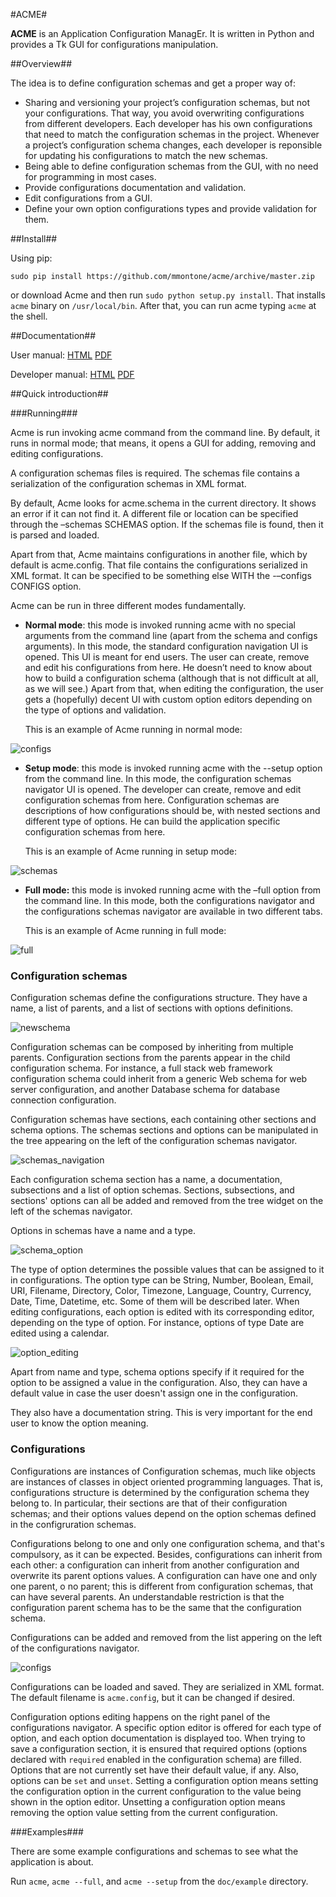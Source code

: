 #ACME#

**ACME** is an Application Configuration ManagEr. It is written in Python and provides a Tk GUI for configurations manipulation.

##Overview##

The idea is to define configuration schemas and get a proper way of:

- Sharing and versioning your project’s configuration schemas, but not your configurations. That way, you avoid overwriting configurations from different developers. Each developer has his own configurations that need to match the configuration schemas in the project. Whenever a project’s configuration schema changes, each developer is reponsible for updating his configurations to match the new schemas.
- Being able to define configuration schemas from the GUI, with no need for programming in most cases.
- Provide configurations documentation and validation.
- Edit configurations from a GUI.
- Define your own option configurations types and provide validation for them.


##Install##

Using pip:
```
sudo pip install https://github.com/mmontone/acme/archive/master.zip
```

or download Acme and then run ``sudo python setup.py install``. That installs ``acme`` binary on ``/usr/local/bin``. After that, you can run acme typing ``acme`` at the shell.

##Documentation##

User manual: [HTML](http://mmontone.github.io/acme/doc/user-manual/acme.html) [PDF](http://mmontone.github.io/acme/doc/user-manual/acme.pdf)

Developer manual: [HTML](http://mmontone.github.io/acme/doc/developer-manual/html/index.html) [PDF](http://mmontone.github.io/acme/doc/developer-manual/acme.pdf)

##Quick introduction##

###Running###

Acme is run invoking acme command from the command line. By default, it runs in normal mode; that means, it opens a GUI for adding, removing and editing configurations.

A configuration schemas files is required. The schemas file contains a serialization of the configuration schemas in XML format.

By default, Acme looks for acme.schema in the current directory. It shows an error if it can not find it. A different file or location can be specified through the –schemas SCHEMAS option. If the schemas file is found, then it is parsed and loaded. 

Apart from that, Acme maintains configurations in another file, which by default is acme.config. That file contains the configurations serialized in XML format. It can be specified to be something else WITH the -–configs CONFIGS option. 

Acme can be run in three different modes fundamentally.

- **Normal mode**: this mode is invoked running acme with no special arguments from the command line (apart from the schema and configs arguments). In this mode, the standard configuration navigation UI is opened. This UI is meant for end users. The user can create, remove and edit his configurations from here. He doesn’t need to know about how to build a configuration schema (although that is not difficult at all, as we will see.) Apart from that, when editing the configuration, the user gets a (hopefully) decent UI with custom option editors depending on the type of options and validation.

    This is an example of Acme running in normal mode: 

![configs](https://raw.github.com/mmontone/acme/master/doc/user-manual/images/acme1.png)

- **Setup mode**: this mode is invoked running acme with the --setup option from the command line. In this mode, the configuration schemas navigator UI is opened. The developer can create, remove and edit configuration schemas from here. Configuration schemas are descriptions of how configurations should be, with nested sections and different type of options. He can build the application specific configuration schemas from here.

    This is an example of Acme running in setup mode: 

![schemas](https://raw.github.com/mmontone/acme/master/doc/user-manual/images/schemas1.png)

- **Full mode:** this mode is invoked running acme with the –full option from the command line. In this mode, both the configurations navigator and the configurations schemas navigator are available in two different tabs.

   This is an example of Acme running in full mode: 

![full](https://raw.github.com/mmontone/acme/master/doc/user-manual/images/full.png)

### Configuration schemas ###

Configuration schemas define the configurations structure. They have a name, a list of parents, and a list of sections with options definitions.

![newschema](https://raw.github.com/mmontone/acme/master/doc/user-manual/images/newschema.png)

Configuration schemas can be composed by inheriting from multiple parents. Configuration sections from the parents appear in the child configuration schema. For instance, a full stack web framework configuration schema could inherit from a generic Web schema for web server configuration, and another Database schema for database connection configuration.

Configuration schemas have sections, each containing other sections and schema options. The schemas sections and options can be manipulated in the tree appearing on the left of the configuration schemas navigator.

![schemas_navigation](https://raw.github.com/mmontone/acme/master/doc/user-manual/images/schemas_navigation.png)

Each configuration schema section has a name, a documentation, subsections and a list of option schemas. Sections, subsections, and sections' options can all be added and removed from the tree widget on the left of the schemas navigator.

Options in schemas have a name and a type. 

![schema_option](https://raw.github.com/mmontone/acme/master/doc/user-manual/images/schema_option.png)

The type of option determines the possible values that can be assigned to it in configurations. The option type can be String, Number, Boolean, Email, URI, Filename, Directory, Color, Timezone, Language, Country, Currency, Date, Time, Datetime, etc. Some of them will be described later. When editing configurations, each option is edited with its corresponding editor, depending on the type of option. For instance, options of type Date are edited using a calendar.

![option_editing](https://raw.github.com/mmontone/acme/master/doc/user-manual/images/option_editing.png)

Apart from name and type, schema options specify if it required for the option to be assigned a value in the configuration. Also, they can have a default value in case the user doesn't assign one in the configuration. 

They also have a documentation string. This is very important for the end user to know the option meaning.

### Configurations ###

Configurations are instances of Configuration schemas, much like objects are instances of classes in object oriented programming languages. That is, configurations structure is determined by the configuration schema they belong to. In particular, their sections are that of their configuration schemas; and their options values depend on the option schemas defined in the configruration schemas.

Configurations belong to one and only one configuration schema, and that's compulsory, as it can be expected. Besides, configurations can inherit from each other: a configuration can inherit from another configuration and overwrite its parent options values. A configuration can have one and only one parent, o no parent; this is different from configuration schemas, that can have several parents. An understandable restriction is that the configuration parent schema has to be the same that the configuration schema.

Configurations can be added and removed from the list appering on the left of the configurations navigator.

![configs](https://raw.github.com/mmontone/acme/master/doc/user-manual/images/acme1.png)

Configurations can be loaded and saved. They are serialized in XML format. The default filename is ``acme.config``, but it can be changed if desired.

Configuration options editing happens on the right panel of the configurations navigator. A specific option editor is offered for each type of option, and each option documentation is displayed too. When trying to save a configuration section, it is ensured that required options (options declared with ``required`` enabled in the configuration schema) are filled. Options that are not currently set have their default value, if any. Also, options can be ``set`` and ``unset``. Setting a configuration option means setting the configuration option in the current configuration to the value being shown in the option editor. Unsetting a configuration option means removing the option value setting from the current configuration.

###Examples###

There are some example configurations and schemas to see what the application is about.

Run ``acme``, ``acme --full``, and ``acme --setup`` from the ``doc/example`` directory.